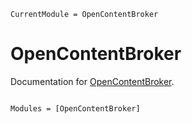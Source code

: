 ```@meta
CurrentModule = OpenContentBroker
```

# OpenContentBroker

Documentation for [OpenContentBroker](https://github.com/sixzero/OpenContentBroker.jl).

```@index
```

```@autodocs
Modules = [OpenContentBroker]
```
